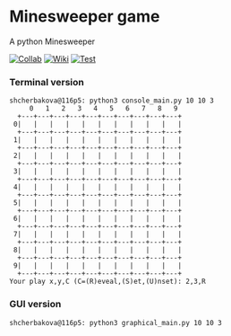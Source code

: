 # Minesweeper game 
A python Minesweeper

[![Collab](https://img.shields.io/badge/%E2%99%A5-collaborator-ff0068.svg)](https://github.com/MajorPetrov)
[![Wiki](https://img.shields.io/badge/wiki-minesweeper-c40050.svg)](https://en.wikipedia.org/wiki/Minesweeper_(video_game))
[![Test](https://img.shields.io/badge/test-code%20climate-890038.svg)](https://codeclimate.com/github/akinariobi/minesweeper)

### Terminal version

```
shcherbakova@116p5: python3 console_main.py 10 10 3
     0   1   2   3   4   5   6   7   8   9
  +---+---+---+---+---+---+---+---+---+---+
 0|   |   |   |   |   |   |   |   |   |   |
  +---+---+---+---+---+---+---+---+---+---+
 1|   |   |   |   |   |   |   |   |   |   |
  +---+---+---+---+---+---+---+---+---+---+
 2|   |   |   |   |   |   |   |   |   |   |
  +---+---+---+---+---+---+---+---+---+---+
 3|   |   |   |   |   |   |   |   |   |   |
  +---+---+---+---+---+---+---+---+---+---+
 4|   |   |   |   |   |   |   |   |   |   |
  +---+---+---+---+---+---+---+---+---+---+
 5|   |   |   |   |   |   |   |   |   |   |
  +---+---+---+---+---+---+---+---+---+---+
 6|   |   |   |   |   |   |   |   |   |   |
  +---+---+---+---+---+---+---+---+---+---+
 7|   |   |   |   |   |   |   |   |   |   |
  +---+---+---+---+---+---+---+---+---+---+
 8|   |   |   |   |   |   |   |   |   |   |
  +---+---+---+---+---+---+---+---+---+---+
 9|   |   |   |   |   |   |   |   |   |   |
  +---+---+---+---+---+---+---+---+---+---+
Your play x,y,C (C=(R)eveal,(S)et,(U)nset): 2,3,R
```

### GUI version

```
shcherbakova@116p5: python3 graphical_main.py 10 10 3
```


